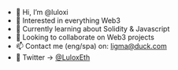 - 👋 Hi, I’m @luloxi
- 👀 Interested in everything Web3
- 🌱 Currently learning about Solidity & Javascript
- 💞️ Looking to collaborate on Web3 projects
- 📫 Contact me (eng/spa) on: ligma@duck.com 
- 🦜 Twitter -> [@LuloxEth](https://twitter.com/LuloxEth)

<!---
luloxi/luloxi is a ✨ special ✨ repository because its `README.md` (this file) appears on your GitHub profile.
You can click the Preview link to take a look at your changes.
--->
